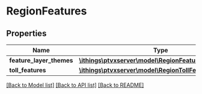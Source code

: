 # RegionFeatures

## Properties
Name | Type | Description | Notes
------------ | ------------- | ------------- | -------------
**feature_layer_themes** | [**\ithings\ptvxserver\model\RegionFeatureLayerTheme[]**](RegionFeatureLayerTheme.md) |  | [optional] 
**toll_features** | [**\ithings\ptvxserver\model\RegionTollFeatures**](RegionTollFeatures.md) |  | [optional] 

[[Back to Model list]](../../README.md#documentation-for-models) [[Back to API list]](../../README.md#documentation-for-api-endpoints) [[Back to README]](../../README.md)

